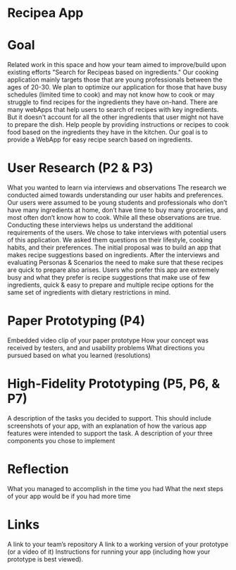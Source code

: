 # Recipea App
# Goal
Related work in this space and how your team aimed to improve/build upon existing efforts
"Search for Recipeas based on ingredients." 
Our cooking application mainly targets those that are young professionals between the ages of 20-30. We plan to optimize our application for those that have busy schedules (limited time to cook) and may not know how to cook or may struggle to find recipes for the ingredients they have on-hand.
There are many webApps that help users to search of recipes with key ingredients. But it doesn't account for all the other ingredients that user might not have to prepare the dish. Help people by providing instructions or recipes to cook food based on the ingredients they have in the kitchen. Our goal is to provide a WebApp for easy recipe search based on ingredients.
# User Research (P2 & P3)
What you wanted to learn via interviews and observations
The research we conducted aimed towards understanding our user habits and preferences. Our users were assumed to be young students and professionals who don’t have many ingredients at home, don’t have time to buy many groceries, and most often don’t know how to cook. While all these observations are true. Conducting these interviews helps us understand the additional requirements of the users. 
	We chose to take interviews with potential users of this application. We asked them questions on their lifestyle, cooking habits, and their preferences.
The initial proposal was to build an app that makes recipe suggestions based on ingredients. After the interviews and evaluating Personas & Scenarios the need to make sure that these recipes are quick to prepare also arises. Users who prefer this app are extremely busy and what they prefer is recipe suggestions that make use of few ingredients, quick & easy to prepare and multiple recipe options for the same set of ingredients with dietary restrictions in mind.

# Paper Prototyping (P4)
Embedded video clip of your paper prototype
How your concept was received by testers, and and usability problems
What directions you pursued based on what you learned (resolutions)
# High-Fidelity Prototyping (P5, P6, & P7)
A description of the tasks you decided to support. This should include screenshots of your app, with an explanation of how the various app features were intended to support the task.
A description of your three components you chose to implement

# Reflection
What you managed to accomplish in the time you had
What the next steps of your app would be if you had more time
# Links
A link to your team’s repository
A link to a working version of your prototype (or a video of it)
Instructions for running your app (including how your prototype is best viewed).

